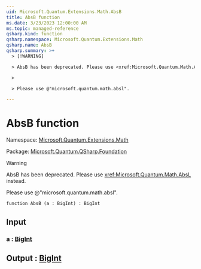 ```yaml
---
uid: Microsoft.Quantum.Extensions.Math.AbsB
title: AbsB function
ms.date: 3/23/2023 12:00:00 AM
ms.topic: managed-reference
qsharp.kind: function
qsharp.namespace: Microsoft.Quantum.Extensions.Math
qsharp.name: AbsB
qsharp.summary: >+
  > [!WARNING]

  > AbsB has been deprecated. Please use <xref:Microsoft.Quantum.Math.AbsL> instead.

  >

  > Please use @"microsoft.quantum.math.absl".

---
```


# AbsB function

Namespace: [Microsoft.Quantum.Extensions.Math](xref:Microsoft.Quantum.Extensions.Math)

Package: [Microsoft.Quantum.QSharp.Foundation](https://nuget.org/packages/Microsoft.Quantum.QSharp.Foundation)


> [!WARNING]
> AbsB has been deprecated. Please use <xref:Microsoft.Quantum.Math.AbsL> instead.
>
> Please use @"microsoft.quantum.math.absl".



```qsharp
function AbsB (a : BigInt) : BigInt
```


## Input

### a : [BigInt](xref:microsoft.quantum.qsharp.valueliterals#bigint-literals)





## Output : [BigInt](xref:microsoft.quantum.qsharp.valueliterals#bigint-literals)


